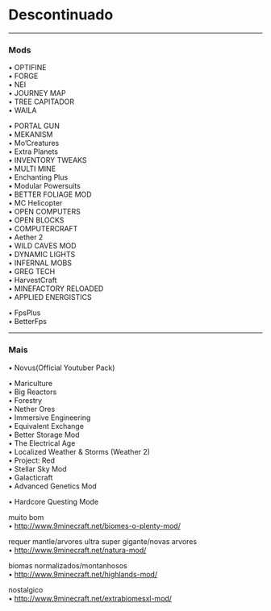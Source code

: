 # Descontinuado  
  
---  
  
### Mods  
  
• OPTIFINE  
• FORGE  
• NEI  
• JOURNEY MAP  
• TREE CAPITADOR  
• WAILA  
  
• PORTAL GUN  
• MEKANISM  
• Mo’Creatures  
• Extra Planets  
• INVENTORY TWEAKS  
• MULTI MINE  
• Enchanting Plus  
• Modular Powersuits  
• BETTER FOLIAGE MOD  
• MC Helicopter  
• OPEN COMPUTERS  
• OPEN BLOCKS  
• COMPUTERCRAFT  
• Aether 2   
• WILD CAVES MOD  
• DYNAMIC LIGHTS  
• INFERNAL MOBS  
• GREG TECH  
• HarvestCraft  
• MINEFACTORY RELOADED  
• APPLIED ENERGISTICS  
  
• FpsPlus  
• BetterFps  
  
---  
  
### Mais  
  
• Novus(Official Youtuber Pack)  
  
• Mariculture  
• Big Reactors  
• Forestry  
• Nether Ores  
• Immersive Engineering  
• Equivalent Exchange  
• Better Storage Mod  
• The Electrical Age  
• Localized Weather & Storms (Weather 2)  
• Project: Red   
• Stellar Sky Mod    
• Galacticraft  
• Advanced Genetics Mod  
  
• Hardcore Questing Mode    
  
muito bom  
• http://www.9minecraft.net/biomes-o-plenty-mod/  
  
requer mantle/arvores ultra super gigante/novas arvores  
• http://www.9minecraft.net/natura-mod/  
  
biomas normalizados/montanhosos  
• http://www.9minecraft.net/highlands-mod/  
  
nostalgico  
• http://www.9minecraft.net/extrabiomesxl-mod/  
